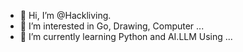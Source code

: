 - 👋 Hi, I’m @Hackliving.
- 👀 I’m interested in Go, Drawing, Computer ...
- 🌱 I’m currently learning Python and AI.LLM Using ...

<!---
Hackliving/Hackliving is a ✨ special ✨ repository because its `README.md` (this file) appears on your GitHub profile.
You can click the Preview link to take a look at your changes.
--->
